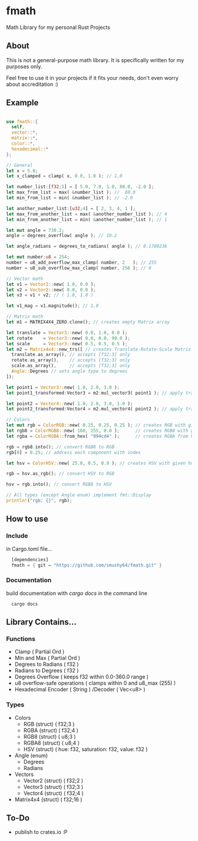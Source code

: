 # fmath
Math Library for my personal Rust Projects

## About

This is not a general-purpose math library. It is specifically written for my purposes only.

Feel free to use it in your projects if it fits your needs, don't even worry about accreditation :)

## Example
```rust

use fmath::{
  self,
  vector::*,
  matrix::*,
  color::*,
  hexadecimal::*
};

// General
let x = 5.0;
let x_clamped = clamp( x, 0.0, 1.0 ); // 1.0

let number_list:[f32;5] = [ 5.0, 7.0, 1.0, 80.0, -2.0 ];
let max_from_list = max( &number_list ); //  80.0
let min_from_list = min( &number_list ); // -2.0

let another_number_list:[u32;4] = [ 2, 3, 4, 1 ];
let max_from_another_list = max( &another_number_list ); // 4
let min_from_another_list = min( &another_number_list ); // 1

let mut angle = 730.2;
angle = degrees_overflow( angle ); // 10.2

let angle_radians = degrees_to_radians( angle ); // 0.1780236

let mut number:u8 = 254;
number = u8_add_overflow_max_clamp( number, 2   ); // 255
number = u8_sub_overflow_max_clamp( number, 256 ); // 0

// Vector math
let v1 = Vector2::new( 1.0, 0.0 );
let v2 = Vector2::new( 0.0, 0.0 );
let v3 = v1 + v2; // ( 1.0, 1.0 )

let v1_mag = v1.magnitude(); // 1.0

// Matrix math
let m1 = MATRIX4X4_ZERO.clone(); // creates empty Matrix array

let translate = Vector3::new( 0.0, 1.0, 0.0 );
let rotate    = Vector3::new( 0.0, 0.0, 90.0 );
let scale     = Vector3::new( 0.5, 0.5, 0.5 );
let m2 = Matrix4x4::new_trs([ // creates Translate-Rotate-Scale Matrix from Vector3's
  translate.as_array(), // accepts [f32;3] only
  rotate.as_array(),    // accepts [f32;3] only
  scale.as_array(),     // accepts [f32;3] only
  Angle::Degrees // sets angle type to degrees
]);

let point1 = Vector3::new( 1.0, 2.0, 3.0 );
let point1_transformed:Vector3 = m2.mul_vector3( point1 ); // apply transformation Matrix to Vector3

let point2 = Vector4::new( 1.0, 2.0, 3.0, 1.0 );
let point2_transformed:Vector4 = m2.mul_vector4( point2 ); // apply transformation Matrix to Vector4

// Colors
let mut rgb = ColorRGB::new( 0.25, 0.25, 0.25 ); // creates RGB with given f32's
let rgb8 = ColorRGB8::new( 160, 255, 0.0 );      // creates RGB8 with given u8's
let rgba = ColorRGBA::from_hex( "994cd4" );      // creates RGBA from hex, sets alpha to 1.0

rgb = rgb8.into(); // convert RGB8 to RGB
rgb[0] = 0.25; // address each component with index

let hsv = ColorHSV::new( 25.0, 0.5, 0.9 ); // creates HSV with given hue, saturation and value f32's

rgb = hsv.as_rgb(); // convert HSV to RGB

hsv = rgb.into(); // convert RGB8 to HSV

// All types (except Angle enum) implement fmt::Display
println!("rgb: {}", rgb);


```

## How to use

### Include

in Cargo.toml file...
```rust
  [dependencies]
  fmath = { git = "https://github.com/smushy64/fmath.git" }
```

### Documentation

build documentation with *cargo docs* in the command line
```
  cargo docs
```

## Library Contains...

### Functions

  - Clamp ( Partial Ord )
  - Min and Max ( Partial Ord )
  - Degrees to Radians ( f32 )
  - Radians to Degrees ( f32 )
  - Degrees Overflow ( keeps f32 within 0.0-360.0 range )
  - u8 overflow-safe operations ( clamps within 0 and u8_max (255) )
  - Hexadecimal Encoder ( String ) /Decoder ( Vec\<u8\> )

  ### Types

  - Colors
    - RGB   (struct) ( f32;3 )
    - RGBA  (struct) ( f32;4 )
    - RGB8  (struct) (  u8;3 )
    - RGBA8 (struct) (  u8;4 )
    - HSV   (struct) ( hue: f32, saturation: f32, value: f32 )
  - Angle (enum)
    - Degrees
    - Radians
  - Vectors
    - Vector2 (struct) ( f32;2 )
    - Vector3 (struct) ( f32;3 )
    - Vector4 (struct) ( f32;4 )
  - Matrix4x4 (struct) ( f32;16 )

## To-Do

- publish to crates.io :P